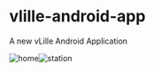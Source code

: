 vlille-android-app
==================

A new vLille Android Application


![home](https://cloud.githubusercontent.com/assets/5577568/4403446/35b62738-44a3-11e4-9444-a9df8328fe23.png)![station](https://cloud.githubusercontent.com/assets/5577568/4403451/4503a6a2-44a3-11e4-8e58-64535ea11187.png)
